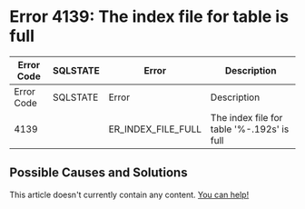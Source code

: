 
# Error 4139: The index file for table is full


| Error Code | SQLSTATE | Error | Description |
| --- | --- | --- | --- |
| Error Code | SQLSTATE | Error | Description |
| 4139 |  | ER_INDEX_FILE_FULL | The index file for table '%-.192s' is full |




## Possible Causes and Solutions


This article doesn't currently contain any content. [You can help!](/kb/en/writing-and-editing-knowledge-base-articles/)

